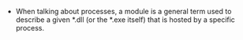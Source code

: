 - When talking about processes, a module is a general term used to describe a given \*.dll (or the \*.exe itself) that is hosted by a specific process.